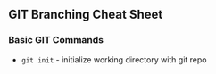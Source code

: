 ## GIT Branching Cheat Sheet

### Basic GIT Commands
* `git init` - initialize working directory with git repo
